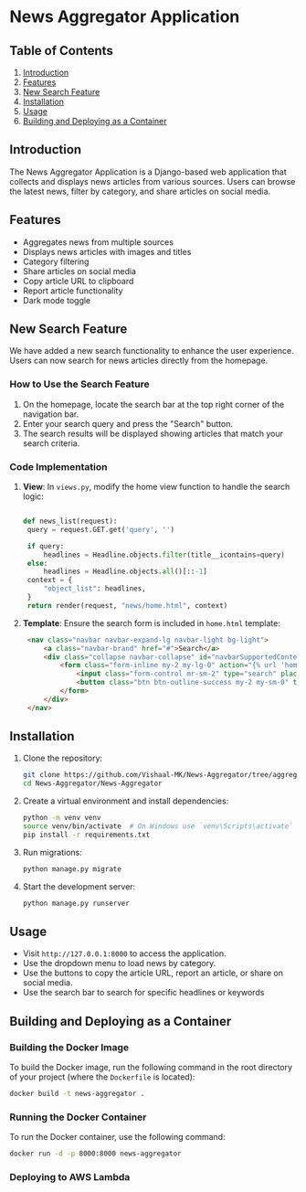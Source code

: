 # News Aggregator Application

## Table of Contents

1. [Introduction](#introduction)
2. [Features](#features)
3. [New Search Feature](#new-search-feature)
4. [Installation](#installation)
5. [Usage](#usage)
6. [Building and Deploying as a Container](#building-and-deploying-as-a-container)

## Introduction

The News Aggregator Application is a Django-based web application that collects and displays news articles from various sources. Users can browse the latest news, filter by category, and share articles on social media.

## Features

- Aggregates news from multiple sources
- Displays news articles with images and titles
- Category filtering
- Share articles on social media
- Copy article URL to clipboard
- Report article functionality
- Dark mode toggle

## New Search Feature

We have added a new search functionality to enhance the user experience. Users can now search for news articles directly from the homepage.

### How to Use the Search Feature

1. On the homepage, locate the search bar at the top right corner of the navigation bar.
2. Enter your search query and press the "Search" button.
3. The search results will be displayed showing articles that match your search criteria.

### Code Implementation

1. **View**:
   In `views.py`, modify the home view function to handle the search logic:
   ```python

   def news_list(request):
    query = request.GET.get('query', '')

    if query:
        headlines = Headline.objects.filter(title__icontains=query)
    else:
        headlines = Headline.objects.all()[::-1]
    context = {
        "object_list": headlines,
    }
    return render(request, "news/home.html", context)
   ```

2. **Template**:
   Ensure the search form is included in `home.html` template:
   ```html
    <nav class="navbar navbar-expand-lg navbar-light bg-light">
        <a class="navbar-brand" href="#">Search</a>
        <div class="collapse navbar-collapse" id="navbarSupportedContent">
            <form class="form-inline my-2 my-lg-0" action="{% url 'home' %}">
                <input class="form-control mr-sm-2" type="search" placeholder="Search" aria-label="Search" name="query">
                <button class="btn btn-outline-success my-2 my-sm-0" type="submit">Search</button>
            </form>
        </div>
    </nav>
   ```

## Installation

1. Clone the repository:
   ```bash
   git clone https://github.com/Vishaal-MK/News-Aggregator/tree/aggregator-search
   cd News-Aggregator/News-Aggregator
   ```

2. Create a virtual environment and install dependencies:
   ```bash
   python -m venv venv
   source venv/bin/activate  # On Windows use `venv\Scripts\activate`
   pip install -r requirements.txt
   ```

3. Run migrations:
   ```bash
   python manage.py migrate
   ```

4. Start the development server:
   ```bash
   python manage.py runserver
   ```
## Usage

- Visit `http://127.0.0.1:8000` to access the application.
- Use the dropdown menu to load news by category.
- Use the buttons to copy the article URL, report an article, or share on social media.
- Use the search bar to search for specific headlines or keywords

## Building and Deploying as a Container

### Building the Docker Image

To build the Docker image, run the following command in the root directory of your project (where the `Dockerfile` is located):

```bash
docker build -t news-aggregator .
```

### Running the Docker Container

To run the Docker container, use the following command:

```bash
docker run -d -p 8000:8000 news-aggregator
```

### Deploying to AWS Lambda
